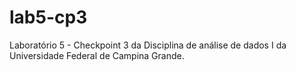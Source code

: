 # lab5-cp3
Laboratório 5 - Checkpoint 3 da Disciplina de análise de dados I da Universidade Federal de Campina Grande.

